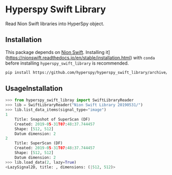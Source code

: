 # Hyperspy Swift Library

Read Nion Swift libraries into HyperSpy object.


## Installation

This package depends on [Nion Swift](https://github.com/nion-software/nionswift). Installing
it](https://nionswift.readthedocs.io/en/stable/installation.html) with ``conda``
before installing ``hyperspy_swift_library`` is recommended.


```bash
pip install https://github.com/hyperspy/hyperspy_swift_library/archive/master.tar.gz
```

## UsageInstallation

```python
>>> from hyperspy_swift_libray import SwiftLibraryReader
>>> lib = SwiftLibraryReader("Nion Swift Library 20190531/")
>>> lib.list_data_items(signal_type="image")
1
	Title: Snapshot of SuperScan (DF)
	Created: 2019-05-31T07:48:37.744457
	Shape: [512, 512]
	Datum dimension: 2
2
	Title: SuperScan (DF)
	Created: 2019-05-31T07:48:37.744457
	Shape: [512, 512]
	Datum dimension: 2
>>> lib.load_data(2, lazy=True)
<LazySignal2D, title: , dimensions: (|512, 512)>
```

```bash

